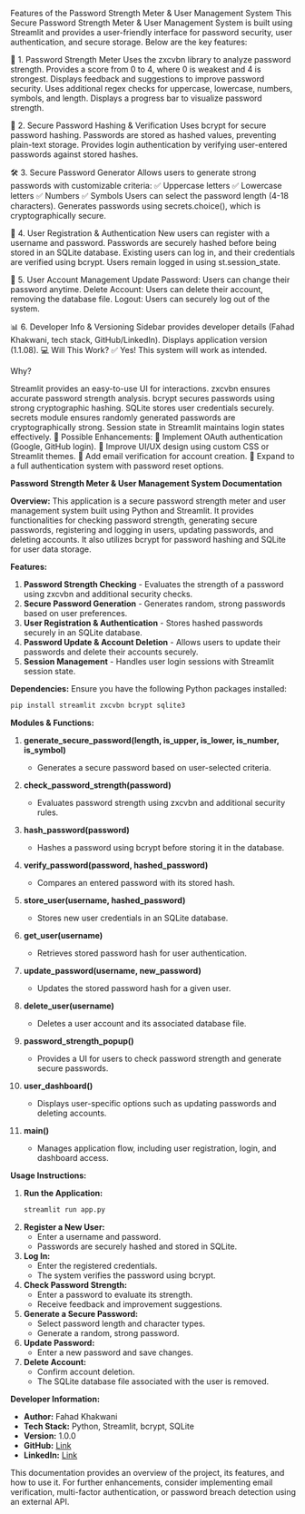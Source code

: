 Features of the Password Strength Meter & User Management System
This Secure Password Strength Meter & User Management System is built using Streamlit and provides a user-friendly interface for password security, user authentication, and secure storage. Below are the key features:


🔑 1. Password Strength Meter
Uses the zxcvbn library to analyze password strength.
Provides a score from 0 to 4, where 0 is weakest and 4 is strongest.
Displays feedback and suggestions to improve password security.
Uses additional regex checks for uppercase, lowercase, numbers, symbols, and length.
Displays a progress bar to visualize password strength.

🔐 2. Secure Password Hashing & Verification
Uses bcrypt for secure password hashing.
Passwords are stored as hashed values, preventing plain-text storage.
Provides login authentication by verifying user-entered passwords against stored hashes.

🛠 3. Secure Password Generator
Allows users to generate strong passwords with customizable criteria:
✅ Uppercase letters
✅ Lowercase letters
✅ Numbers
✅ Symbols
Users can select the password length (4-18 characters).
Generates passwords using secrets.choice(), which is cryptographically secure.

👥 4. User Registration & Authentication
New users can register with a username and password.
Passwords are securely hashed before being stored in an SQLite database.
Existing users can log in, and their credentials are verified using bcrypt.
Users remain logged in using st.session_state.

🔄 5. User Account Management
Update Password: Users can change their password anytime.
Delete Account: Users can delete their account, removing the database file.
Logout: Users can securely log out of the system.

📊 6. Developer Info & Versioning
    Sidebar provides developer details (Fahad Khakwani, tech stack, GitHub/LinkedIn).
    Displays application version (1.1.08).
    💻 Will This Work?
    ✅ Yes! This system will work as intended.

Why?

Streamlit provides an easy-to-use UI for interactions.
zxcvbn ensures accurate password strength analysis.
bcrypt secures passwords using strong cryptographic hashing.
SQLite stores user credentials securely.
secrets module ensures randomly generated passwords are cryptographically strong.
Session state in Streamlit maintains login states effectively.
🚀 Possible Enhancements:
🔹 Implement OAuth authentication (Google, GitHub login).
🔹 Improve UI/UX design using custom CSS or Streamlit themes.
🔹 Add email verification for account creation.
🔹 Expand to a full authentication system with password reset options.




**Password Strength Meter & User Management System Documentation**

**Overview:**
This application is a secure password strength meter and user management system built using Python and Streamlit. It provides functionalities for checking password strength, generating secure passwords, registering and logging in users, updating passwords, and deleting accounts. It also utilizes bcrypt for password hashing and SQLite for user data storage.

**Features:**
1. **Password Strength Checking** - Evaluates the strength of a password using zxcvbn and additional security checks.
2. **Secure Password Generation** - Generates random, strong passwords based on user preferences.
3. **User Registration & Authentication** - Stores hashed passwords securely in an SQLite database.
4. **Password Update & Account Deletion** - Allows users to update their passwords and delete their accounts securely.
5. **Session Management** - Handles user login sessions with Streamlit session state.

**Dependencies:**
Ensure you have the following Python packages installed:
```sh
pip install streamlit zxcvbn bcrypt sqlite3
```

**Modules & Functions:**
1. **generate_secure_password(length, is_upper, is_lower, is_number, is_symbol)**
   - Generates a secure password based on user-selected criteria.

2. **check_password_strength(password)**
   - Evaluates password strength using zxcvbn and additional security rules.

3. **hash_password(password)**
   - Hashes a password using bcrypt before storing it in the database.

4. **verify_password(password, hashed_password)**
   - Compares an entered password with its stored hash.

5. **store_user(username, hashed_password)**
   - Stores new user credentials in an SQLite database.

6. **get_user(username)**
   - Retrieves stored password hash for user authentication.

7. **update_password(username, new_password)**
   - Updates the stored password hash for a given user.

8. **delete_user(username)**
   - Deletes a user account and its associated database file.

9. **password_strength_popup()**
   - Provides a UI for users to check password strength and generate secure passwords.

10. **user_dashboard()**
    - Displays user-specific options such as updating passwords and deleting accounts.

11. **main()**
    - Manages application flow, including user registration, login, and dashboard access.

**Usage Instructions:**
1. **Run the Application:**
   ```sh
   streamlit run app.py
   ```
2. **Register a New User:**
   - Enter a username and password.
   - Passwords are securely hashed and stored in SQLite.
3. **Log In:**
   - Enter the registered credentials.
   - The system verifies the password using bcrypt.
4. **Check Password Strength:**
   - Enter a password to evaluate its strength.
   - Receive feedback and improvement suggestions.
5. **Generate a Secure Password:**
   - Select password length and character types.
   - Generate a random, strong password.
6. **Update Password:**
   - Enter a new password and save changes.
7. **Delete Account:**
   - Confirm account deletion.
   - The SQLite database file associated with the user is removed.

**Developer Information:**
- **Author:** Fahad Khakwani  
- **Tech Stack:** Python, Streamlit, bcrypt, SQLite  
- **Version:** 1.0.0  
- **GitHub:** [Link](https://github.com/)  
- **LinkedIn:** [Link](https://linkedin.com/)  

This documentation provides an overview of the project, its features, and how to use it. For further enhancements, consider implementing email verification, multi-factor authentication, or password breach detection using an external API.
